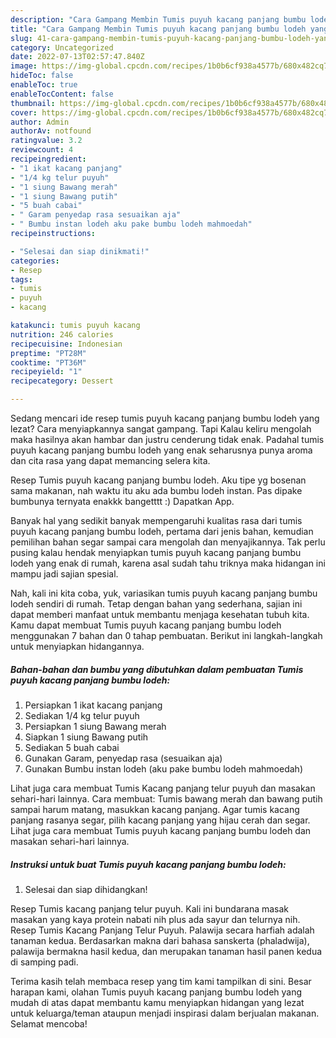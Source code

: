 ```yaml
---
description: "Cara Gampang Membin Tumis puyuh kacang panjang bumbu lodeh yang Enak Banget}"
title: "Cara Gampang Membin Tumis puyuh kacang panjang bumbu lodeh yang Enak Banget}"
slug: 41-cara-gampang-membin-tumis-puyuh-kacang-panjang-bumbu-lodeh-yang-enak-banget
category: Uncategorized
date: 2022-07-13T02:57:47.840Z
image: https://img-global.cpcdn.com/recipes/1b0b6cf938a4577b/680x482cq70/tumis-puyuh-kacang-panjang-bumbu-lodeh-foto-resep-utama.jpg
hideToc: false
enableToc: true
enableTocContent: false
thumbnail: https://img-global.cpcdn.com/recipes/1b0b6cf938a4577b/680x482cq70/tumis-puyuh-kacang-panjang-bumbu-lodeh-foto-resep-utama.jpg
cover: https://img-global.cpcdn.com/recipes/1b0b6cf938a4577b/680x482cq70/tumis-puyuh-kacang-panjang-bumbu-lodeh-foto-resep-utama.jpg
author: Admin
authorAv: notfound
ratingvalue: 3.2
reviewcount: 4
recipeingredient:
- "1 ikat kacang panjang"
- "1/4 kg telur puyuh"
- "1 siung Bawang merah"
- "1 siung Bawang putih"
- "5 buah cabai"
- " Garam penyedap rasa sesuaikan aja"
- " Bumbu instan lodeh aku pake bumbu lodeh mahmoedah"
recipeinstructions:

- "Selesai dan siap dinikmati!"
categories:
- Resep
tags:
- tumis
- puyuh
- kacang

katakunci: tumis puyuh kacang 
nutrition: 246 calories
recipecuisine: Indonesian
preptime: "PT28M"
cooktime: "PT36M"
recipeyield: "1"
recipecategory: Dessert

---
```



Sedang mencari ide resep tumis puyuh kacang panjang bumbu lodeh yang lezat? Cara menyiapkannya sangat gampang. Tapi Kalau keliru mengolah maka hasilnya akan hambar dan justru cenderung tidak enak. Padahal tumis puyuh kacang panjang bumbu lodeh yang enak seharusnya punya aroma dan cita rasa yang dapat memancing selera kita.


Resep Tumis puyuh kacang panjang bumbu lodeh. Aku tipe yg bosenan sama makanan, nah waktu itu aku ada bumbu lodeh instan. Pas dipake bumbunya ternyata enakkk bangetttt :) Dapatkan App.

Banyak hal yang sedikit banyak mempengaruhi kualitas rasa dari tumis puyuh kacang panjang bumbu lodeh, pertama dari jenis bahan, kemudian pemilihan bahan segar sampai cara mengolah dan menyajikannya. Tak perlu pusing kalau hendak menyiapkan tumis puyuh kacang panjang bumbu lodeh yang enak di rumah, karena asal sudah tahu triknya maka hidangan ini mampu jadi sajian spesial.


Nah, kali ini kita coba, yuk, variasikan tumis puyuh kacang panjang bumbu lodeh sendiri di rumah. Tetap dengan bahan yang sederhana, sajian ini dapat memberi manfaat untuk membantu menjaga kesehatan tubuh kita. Kamu dapat membuat Tumis puyuh kacang panjang bumbu lodeh menggunakan 7 bahan dan 0 tahap pembuatan. Berikut ini langkah-langkah untuk menyiapkan hidangannya.

<!--inarticleads1-->

##### Bahan-bahan dan bumbu yang dibutuhkan dalam pembuatan Tumis puyuh kacang panjang bumbu lodeh:

1. Persiapkan 1 ikat kacang panjang
1. Sediakan 1/4 kg telur puyuh
1. Persiapkan 1 siung Bawang merah
1. Siapkan 1 siung Bawang putih
1. Sediakan 5 buah cabai
1. Gunakan  Garam, penyedap rasa (sesuaikan aja)
1. Gunakan  Bumbu instan lodeh (aku pake bumbu lodeh mahmoedah)


Lihat juga cara membuat Tumis Kacang panjang telur puyuh dan masakan sehari-hari lainnya. Cara membuat: Tumis bawang merah dan bawang putih sampai harum matang, masukkan kacang panjang. Agar tumis kacang panjang rasanya segar, pilih kacang panjang yang hijau cerah dan segar. Lihat juga cara membuat Tumis puyuh kacang panjang bumbu lodeh dan masakan sehari-hari lainnya. 

<!--inarticleads2-->

##### Instruksi untuk buat Tumis puyuh kacang panjang bumbu lodeh:


1. Selesai dan siap dihidangkan!

Resep Tumis kacang panjang telur puyuh. Kali ini bundarana masak masakan yang kaya protein nabati nih plus ada sayur dan telurnya nih. Resep Tumis Kacang Panjang Telur Puyuh. Palawija secara harfiah adalah tanaman kedua. Berdasarkan makna dari bahasa sanskerta (phaladwija), palawija bermakna hasil kedua, dan merupakan tanaman hasil panen kedua di samping padi. 

Terima kasih telah membaca resep yang tim kami tampilkan di sini. Besar harapan kami, olahan Tumis puyuh kacang panjang bumbu lodeh yang mudah di atas dapat membantu kamu menyiapkan hidangan yang lezat untuk keluarga/teman ataupun menjadi inspirasi dalam berjualan makanan. Selamat mencoba!
